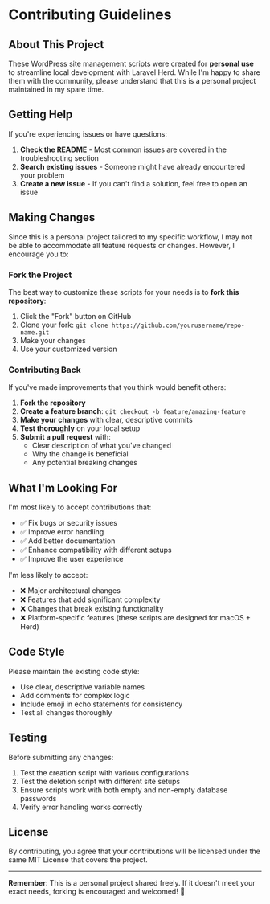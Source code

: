 # Contributing Guidelines

## About This Project

These WordPress site management scripts were created for **personal use** to streamline local development with Laravel Herd. While I'm happy to share them with the community, please understand that this is a personal project maintained in my spare time.

## Getting Help

If you're experiencing issues or have questions:

1. **Check the README** - Most common issues are covered in the troubleshooting section
2. **Search existing issues** - Someone might have already encountered your problem
3. **Create a new issue** - If you can't find a solution, feel free to open an issue

## Making Changes

Since this is a personal project tailored to my specific workflow, I may not be able to accommodate all feature requests or changes. However, I encourage you to:

### Fork the Project

The best way to customize these scripts for your needs is to **fork this repository**:

1. Click the "Fork" button on GitHub
2. Clone your fork: `git clone https://github.com/yourusername/repo-name.git`
3. Make your changes
4. Use your customized version

### Contributing Back

If you've made improvements that you think would benefit others:

1. **Fork the repository**
2. **Create a feature branch**: `git checkout -b feature/amazing-feature`
3. **Make your changes** with clear, descriptive commits
4. **Test thoroughly** on your local setup
5. **Submit a pull request** with:
   - Clear description of what you've changed
   - Why the change is beneficial
   - Any potential breaking changes

## What I'm Looking For

I'm most likely to accept contributions that:

- ✅ Fix bugs or security issues
- ✅ Improve error handling
- ✅ Add better documentation
- ✅ Enhance compatibility with different setups
- ✅ Improve the user experience

I'm less likely to accept:

- ❌ Major architectural changes
- ❌ Features that add significant complexity
- ❌ Changes that break existing functionality
- ❌ Platform-specific features (these scripts are designed for macOS + Herd)

## Code Style

Please maintain the existing code style:

- Use clear, descriptive variable names
- Add comments for complex logic
- Include emoji in echo statements for consistency
- Test all changes thoroughly

## Testing

Before submitting any changes:

1. Test the creation script with various configurations
2. Test the deletion script with different site setups
3. Ensure scripts work with both empty and non-empty database passwords
4. Verify error handling works correctly

## License

By contributing, you agree that your contributions will be licensed under the same MIT License that covers the project.

---

**Remember**: This is a personal project shared freely. If it doesn't meet your exact needs, forking is encouraged and welcomed! 🍴
